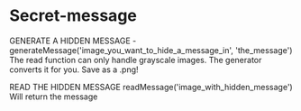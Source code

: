 Secret-message
==============

GENERATE A HIDDEN MESSAGE - 
generateMessage('image_you_want_to_hide_a_message_in', 'the_message')
The read function can only handle grayscale images. The generator converts it for you.
Save as a .png! 



READ THE HIDDEN MESSAGE
readMessage('image_with_hidden_message')
Will return the message
